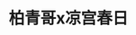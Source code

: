 ---
logo: images/animation/柏青哥x凉宫春日.jpg
title: 柏青哥x凉宫春日
subTitle: 弹珠机“柏青哥”与凉宫春日的联动
queue: \10

category: 动画

hasResource: true
downloadList:
  - intro: ①
    size: 69.7MB
    link: 
  - intro: ②
    size: 43.1MB
    link: 
  - intro: ③
    size: 28.7MB
    link:
  - intro: ③宣传PV
    size: 42.1MB
    link:
  - intro: 云盘 提取码:8jfi
    size: 
    link: https://pan.baidu.com/s/1NAo0vV4lMWFsKyZ7tiE3Ig

downloadContent: |
  2014年，柏青哥公司与凉宫春日系列联动。为了配合柏青哥凉宫的推出，柏青哥公司策划了「Haruhi Hunting」的新活动，在日本全国有707处隐藏Marker(凉宫707的埋藏金)，用手机拍下并传送至官网，当全部被找齐时，将会有一段由京都动画制作的《Lost my music》全新MV，实质上即为宣传视频。<br>
  2016年，柏青哥再度宣布制作凉宫春日系列新曲《SIXTH SENSE ADVENTURE》的MV，但非京都动画制作。<br><br>
  谷川流さんの人気ライトノベルが原作のアニメ「涼宮ハルヒ」シリーズの新作映像が約4年ぶりに公開されることが1日、分かった。テレビアニメの学園祭のシーンで一部使用された劇中歌「Lost my music」をBGMとした映像で、主人公・凉宮ハルヒら「SOS団」のメンバーが全員登場する。<br><br>
  新作映像は、パチンコ「フィーバー 涼宮ハルヒの憂鬱」の発売を記念した「Haruhi　Hunting（ハルヒハンティング）」キャンペーンのために制作された。日本全国のコンビニや屋外広告、雑誌、ウェブサイトなどで公開されている707種類の場面写真の“カケラ”をスマートフォンで撮影し、特設サイトにアップロードすると、新作映像が公開される仕組み。“カケラ”は一人で707種類すべてを集める必要はなく、キャンペーンの参加者全員ですべての“カケラ”を集めるというミッションをクリアした時点で、映像が公開される。「まんたんウェブ」では「363／707」の“カケラ”を独占で公開した。<br><br>
  「涼宮ハルヒ」シリーズは、宇宙人や未来人、超能力者、超常現象が大好きな女子高生・涼宮ハルヒと平凡な男子高生のキョンらの周りで、不思議な出来事が次々と起こり、ドタバタに巻き込まれる……というSFコメディー。2006年、09年にテレビアニメが放送されたほか、10年には劇場版アニメが公開された。新作映像が公開されるのは、劇場版アニメ以来、約4年ぶりとなる。<br><br>
  ①：《Lost my music》MV（非原版，4min较长版）<br>
  ②：《Lost my music》MV（原版）<br>
  ③：《SIXTH SENSE ADVENTURE》MV
---